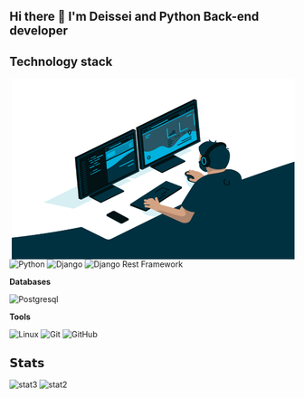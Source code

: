 ## Hi there 👋 I'm Deissei and Python Back-end developer


## Technology stack

<img align="right" alt="GIF" src="https://github.com/DJWOMS/DJWOMS/blob/main/code.gif?raw=true" width="500" height="320"/>

![Python](https://img.shields.io/badge/-Python-black?style=flat-square&logo=Python)
![Django](https://img.shields.io/badge/-Django-0aad48?style=flat-square&logo=Django)
![Django Rest Framework](https://img.shields.io/badge/DRF-red?style=flat-square&logo=Django)

**Databases**

![Postgresql](https://img.shields.io/badge/-Postgresql-%232c3e50?style=flat-square&logo=Postgresql)

**Tools**

![Linux](https://img.shields.io/badge/Linux-black?style=flat-square&logo=linux)
![Git](https://img.shields.io/badge/-Git-black?style=flat-square&logo=git)
![GitHub](https://img.shields.io/badge/-GitHub-181717?style=flat-square&logo=github)




## 𝗦𝘁𝗮𝘁𝘀
![stat3](https://github-readme-streak-stats.herokuapp.com/?user=nuranov04&theme=black-ice&hide_border=true&stroke=0000&background=0D1117&ring=e05397&fire=e05397&currStreakLabel=e05397)
![stat2](https://github-readme-stats.vercel.app/api/top-langs/?username=nuranov04&layout=compact&count_private=true&theme=gruvbox)
